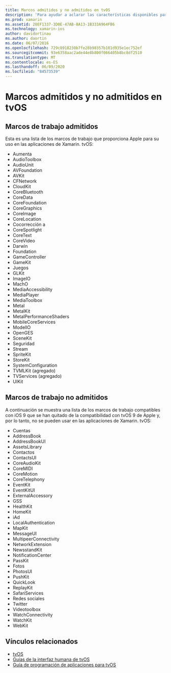 ```yaml
---
title: Marcos admitidos y no admitidos en tvOS
description: 'Para ayudar a aclarar las características disponibles para las aplicaciones de tvOS, en este documento se proporcionan dos listas de marcos de trabajo de Apple: las que admite tvOS y las que no admiten tvOS.'
ms.prod: xamarin
ms.assetid: 28EF1337-3D0E-47AB-8A13-1B333A964FB6
ms.technology: xamarin-ios
author: davidortinau
ms.author: daortin
ms.date: 06/07/2016
ms.openlocfilehash: 729c8918230b7fe28b98357b101d935e1ec752ef
ms.sourcegitcommit: 93e6358aac2ade44e8b800f066405b8bc8df2510
ms.translationtype: MT
ms.contentlocale: es-ES
ms.lasthandoff: 06/09/2020
ms.locfileid: "84573539"
---
```

# <a name="supported-and-unsupported-frameworks-in-tvos"></a>Marcos admitidos y no admitidos en tvOS

<a name="Supported-Frameworks"></a>

## <a name="supported-frameworks"></a>Marcos de trabajo admitidos

Esta es una lista de los marcos de trabajo que proporciona Apple para su uso en las aplicaciones de Xamarin. tvOS:

- Aumenta
- AudioToolbox
- AudioUnit
- AVFoundation
- AVKit
- CFNetwork
- CloudKit
- CoreBluetooth
- CoreData
- CoreFoundation
- CoreGraphics
- CoreImage
- CoreLocation
- Cocorrección a
- CoreSpotlight
- CoreText
- CoreVideo
- Darwin
- Foundation
- GameController
- GameKit
- Juegos
- GLKit
- ImageIO
- MachO
- MediaAccessibility
- MediaPlayer
- MediaToolbox
- Metal
- MetalKit
- MetalPerformanceShaders
- MobileCoreServices
- ModelIO
- OpenGES
- SceneKit
- Seguridad
- Stream
- SpriteKit
- StoreKit
- SystemConfiguration
- TVMLKit (agregado)
- TVServices (agregado)
- UIKit

<a name="Unsupported-Frameworks"></a>

## <a name="unsupported-frameworks"></a>Marcos de trabajo no admitidos

A continuación se muestra una lista de los marcos de trabajo compatibles con iOS 9 que se han quitado de la compatibilidad con tvOS 9 de Apple y, por lo tanto, no se pueden usar en las aplicaciones de Xamarin. tvOS:

- Cuentas
- AddressBook
- AddressBookUI
- AssetsLibrary
- Contactos
- ContactsUI
- CoreAudioKit
- CoreMIDI
- CoreMotion
- CoreTelephony
- EventKit
- EventKitUI
- ExternalAccessory
- GSS
- HealthKit
- HomeKit
- iAd
- LocalAuthentication
- MapKit
- MessageUI
- MultipeerConnectivity
- NetworkExtension
- NewsstandKit
- NotificationCenter
- PassKit
- Fotos
- PhotosUI
- PushKit
- QuickLook
- ReplayKit
- SafariServices
- Redes sociales
- Twitter
- Videotoolbox
- WatchConnectivity
- WatchKit
- WebKit

## <a name="related-links"></a>Vínculos relacionados

- [tvOS](https://developer.apple.com/tvos/)
- [Guías de la interfaz humana de tvOS](https://developer.apple.com/tvos/human-interface-guidelines/)
- [Guía de programación de aplicaciones para tvOS](https://developer.apple.com/library/prerelease/tvos/documentation/General/Conceptual/AppleTV_PG/)
